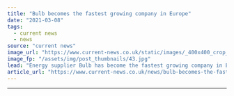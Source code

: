 ```yaml
---
title: "Bulb becomes the fastest growing company in Europe"
date: "2021-03-08"
tags: 
  - current news
  - news
source: "current news"
image_url: "https://www.current-news.co.uk/static/images/_400x400_crop_center-center/Bulb-Brighton-sign-Credit-Bulb.jpg"
image_fp: "/assets/img/post_thumbnails/43.jpg"
lead: "​Energy supplier Bulb has become the fastest growing company in Europe according to the Financial Times (FT)."
article_url: "https://www.current-news.co.uk/news/bulb-becomes-the-faster-growing-company-in-europe?utm_source=rss-feeds&utm_medium=rss&utm_campaign=rss"
---
```


---
